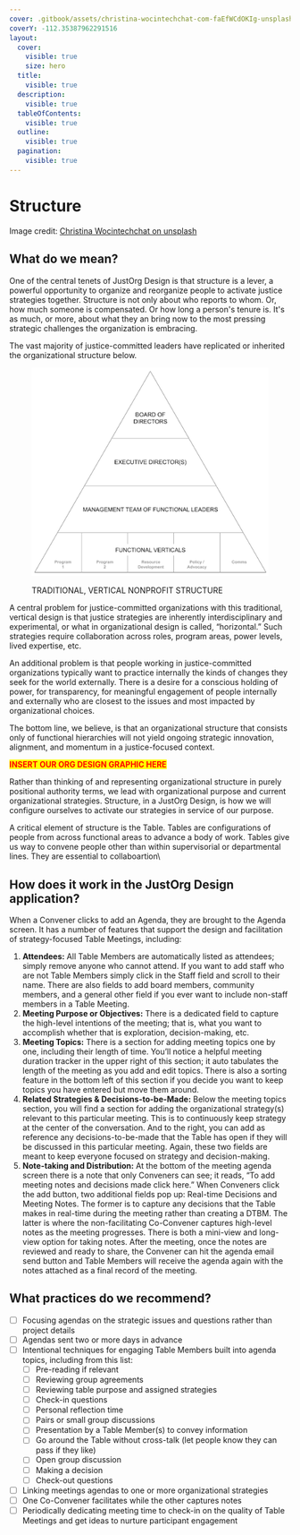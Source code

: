 ```yaml
---
cover: .gitbook/assets/christina-wocintechchat-com-faEfWCdOKIg-unsplash (1).jpg
coverY: -112.35387962291516
layout:
  cover:
    visible: true
    size: hero
  title:
    visible: true
  description:
    visible: true
  tableOfContents:
    visible: true
  outline:
    visible: true
  pagination:
    visible: true
---
```


# Structure

Image credit: [Christina Wocintechchat on unsplash](https://unsplash.com/photos/faEfWCdOKIg)

## **What do we mean?**

One of the central tenets of JustOrg Design is that structure is a lever, a powerful opportunity to organize and reorganize people to activate justice strategies together. Structure is not only about who reports to whom. Or, how much someone is compensated. Or how long a person's tenure is. It's as much, or more, about what they an bring now to the most pressing strategic challenges the organization is embracing.

The vast majority of justice-committed leaders have replicated or inherited the organizational  structure below.

<figure><img src=".gitbook/assets/image.png" alt=""><figcaption><p>TRADITIONAL, VERTICAL NONPROFIT STRUCTURE</p></figcaption></figure>

A central problem for justice-committed organizations with this traditional, vertical design is that justice strategies are inherently interdisciplinary and experimental, or what in organizational design is called, “horizontal.” Such strategies require collaboration across roles, program areas, power levels, lived expertise, etc.&#x20;

An additional problem is that people working in justice-committed organizations typically want to practice internally the kinds of changes they seek for the world externally. There is a desire for a conscious holding of power, for transparency, for meaningful engagement of people internally and externally who are closest to the issues and most impacted by organizational choices.&#x20;

The bottom line, we believe, is that an organizational structure that consists only of functional hierarchies will not yield ongoing strategic innovation, alignment, and momentum in a justice-focused context.

<mark style="color:red;">**INSERT OUR ORG DESIGN GRAPHIC HERE**</mark>

Rather than thinking of and representing organizational structure in purely positional authority terms, we lead with organizational purpose and current organizational strategies. Structure, in a JustOrg Design, is how we will configure ourselves to activate our strategies in service of our purpose.

A critical element of structure is the Table. Tables are configurations of people from across functional areas to advance a body of work. Tables give us way to convene people other than within supervisorial or departmental lines. They are essential to collaboartion\


## **How does it work in the JustOrg Design application?**

When a Convener clicks to add an Agenda, they are brought to the Agenda screen. It has a number of features that support the design and facilitation of strategy-focused Table Meetings, including:

1. **Attendees:** All Table Members are automatically listed as attendees; simply remove anyone who cannot attend. If you want to add staff who are not Table Members simply click in the Staff field and scroll to their name. There are also fields to add board members, community members, and a general other field if you ever want to include non-staff members in a Table Meeting.
2. **Meeting Purpose or Objectives:** There is a dedicated field to capture the high-level intentions of the meeting; that is, what you want to accomplish whether that is exploration, decision-making, etc.
3. **Meeting Topics:** There is a section for adding meeting topics one by one, including their length of time. You’ll notice a helpful meeting duration tracker in the upper right of this section; it auto tabulates the length of the meeting as you add and edit topics. There is also a sorting feature in the bottom left of this section if you decide you want to keep topics you have entered but move them around.
4. **Related Strategies & Decisions-to-be-Made:** Below the meeting topics section, you will find a section for adding the organizational strategy(s) relevant to this particular meeting. This is to continuously keep strategy at the center of the conversation. And to the right, you can add as reference any decisions-to-be-made that the Table has open if they will be discussed in this particular meeting. Again, these two fields are meant to keep everyone focused on strategy and decision-making.
5. **Note-taking and Distribution:** At the bottom of the meeting agenda screen there is a note that only Conveners can see; it reads, “To add meeting notes and decisions made click here.” When Conveners click the add button, two additional fields pop up: Real-time Decisions and Meeting Notes. The former is to capture any decisions that the Table makes in real-time during the meeting rather than creating a DTBM. The latter is where the non-facilitating Co-Convener captures high-level notes as the meeting progresses. There is both a mini-view and long-view option for taking notes. After the meeting, once the notes are reviewed and ready to share, the Convener can hit the agenda email send button and Table Members will receive the agenda again with the notes attached as a final record of the meeting.

## **What practices do we recommend?**

* [ ] Focusing agendas on the strategic issues and questions rather than project details
* [ ] Agendas sent two or more days in advance
* [ ] Intentional techniques for engaging Table Members built into agenda topics, including from this list:
  * [ ] Pre-reading if relevant
  * [ ] Reviewing group agreements
  * [ ] Reviewing table purpose and assigned strategies
  * [ ] Check-in questions
  * [ ] Personal reflection time
  * [ ] Pairs or small group discussions
  * [ ] Presentation by a Table Member(s) to convey information
  * [ ] Go around the Table without cross-talk (let people know they can pass if they like)
  * [ ] Open group discussion
  * [ ] Making a decision
  * [ ] Check-out questions
* [ ] Linking meetings agendas to one or more organizational strategies
* [ ] One Co-Convener facilitates while the other captures notes
* [ ] Periodically dedicating meeting time to check-in on the quality of Table Meetings and get ideas to nurture participant engagement
